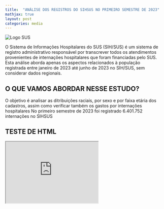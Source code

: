 ```yaml
---
title:  "ANÁLISE DOS REGISTROS DO SIHSUS NO PRIMEIRO SEMESTRE DE 2023"
mathjax: true
layout: post
categories: media
---
```


![Logo SUS](https://cartaosus.com.br/wp-content/uploads/2018/06/sus.jpg)

O Sistema de Informações Hospitalares do SUS (SIH/SUS) é um sistema de registro administrativo responsável por transcrever todos os atendimentos provenientes de 
internações hospitalares que foram financiadas pelo SUS. Esta análise aborda apenas os aspectos relacionados à população registrada entre janeiro de 2023 até junho de 2023 no SIH/SUS,
sem considerar dados regionais.

## O QUE VAMOS ABORDAR NESSE ESTUDO?

O objetivo é analisar as ditribuições raciais, por sexo e por faixa etária dos cadastros, assim como verificar também os gastos por internações hospitalares
No primeiro semestre de 2023 foi registrado 6.401.752 internações no SIHSUS

## TESTE DE HTML

<div>
  <iframe id="inlineFrameExample"
      title="Inline Frame Example"
      width="300"
      height="200"
      src="https://www.openstreetmap.org/export/embed.html?bbox=-0.004017949104309083%2C51.47612752641776%2C0.00030577182769775396%2C51.478569861898606&layer=mapnik">
  </iframe>
</div>

